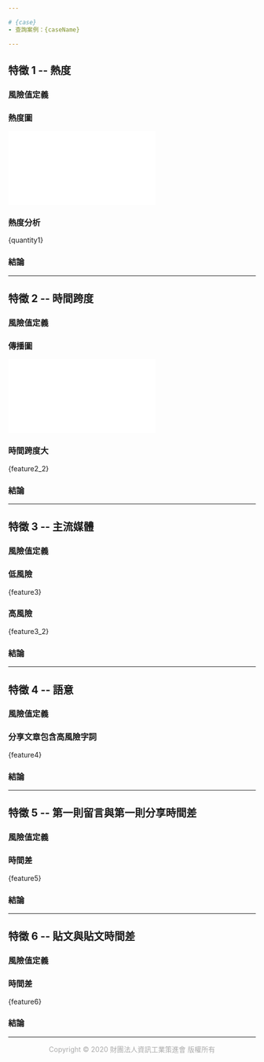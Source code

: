 ```yaml
---

# {case}
- 查詢案例：{caseName}

---
```


## 特徵 1 -- 熱度
### 風險值定義
### 熱度圖
<div class="embed-responsive embed-responsive-16by9">
  <iframe
    class="embed-responsive-item"
    src="{feature1}"
    style="border: 0"
  ></iframe>
</div>

### 熱度分析
{quantity1}

### 結論

---

## 特徵 2 -- 時間跨度
### 風險值定義
### 傳播圖
<div class="embed-responsive embed-responsive-16by9">
  <iframe
    class="embed-responsive-item"
    src="{feature2}"
    style="border: 0"
  ></iframe>
</div>

### 時間跨度大
{feature2_2}

### 結論

---

## 特徵 3 -- 主流媒體
### 風險值定義
### 低風險
{feature3}

### 高風險
{feature3_2}

### 結論

---

## 特徵 4 -- 語意
### 風險值定義

### 分享文章包含高風險字詞
{feature4}

### 結論

---

## 特徵 5 -- 第一則留言與第一則分享時間差
### 風險值定義

### 時間差
{feature5}

### 結論

---

## 特徵 6 -- 貼文與貼文時間差
### 風險值定義

### 時間差
{feature6}

### 結論

---
<div style="color: #ABABAB; text-align: center; margin-bottom: 40px">Copyright © 2020 財團法人資訊工業策進會 版權所有</div>